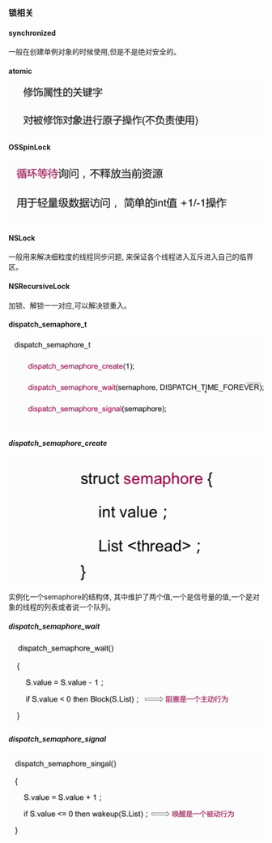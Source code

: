### 锁相关 

#### synchronized
一般在创建单例对象的时候使用,但是不是绝对安全的。

#### atomic

 ![](./img/Snip20190306_34.png)
 
#### OSSpinLock

 ![](./img/Snip20190306_35.png)
 
 
#### NSLock
 一般用来解决细粒度的线程同步问题, 来保证各个线程进入互斥进入自己的临界区。
 
#### NSRecursiveLock 
 加锁、解锁一一对应,可以解决锁重入。
 
 
#### dispatch_semaphore_t
![](./img/Snip20190306_36.png)


##### dispatch_semaphore_create

![](./img/Snip20190306_37.png)

实例化一个semaphore的结构体, 其中维护了两个值,一个是信号量的值,一个是对象的线程的列表或者说一个队列。

##### dispatch_semaphore_wait

![](./img/Snip20190306_38.png)

##### dispatch_semaphore_signal

![](./img/Snip20190306_39.png)